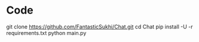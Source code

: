# Code

git clone https://github.com/FantasticSukhi/Chat.git
cd Chat
pip install -U -r requirements.txt
python main.py
